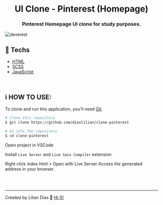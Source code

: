 <h1 align="center">UI Clone - Pinterest (Homepage)</h1>

<h3 align="center">Pinterest Homepage UI clone for study purposes.</h3>

![deverest](https://user-images.githubusercontent.com/47895394/96909046-da3a9900-1473-11eb-8e2f-2c2c4ea37b71.gif)


## :rocket: Techs

- [HTML](https://developer.mozilla.org/en-US/docs/Web/HTML)
- [SCSS](https://sass-lang.com/documentation/syntax)
- [JavaScript](https://www.javascript.com/)

<br>

## :information_source: HOW TO USE:

To clone and run this application, you'll need [Git](https://git-scm.com).

```bash
# Clone this repository
$ git clone https://github.com/diaslilian/clone-pinterest

# Go into the repository
$ cd clone-pinterest
```

Open project in VSCode

Install `Live Server` and `Live Sass Compiler` extension

Right click index.html > Open with Live Server
Access the generated address in your browser.

<br><br>

<hr>

Created by Lilian Dias :wave: [Hi-5!](https://www.linkedin.com/in/dias-lilian/)
